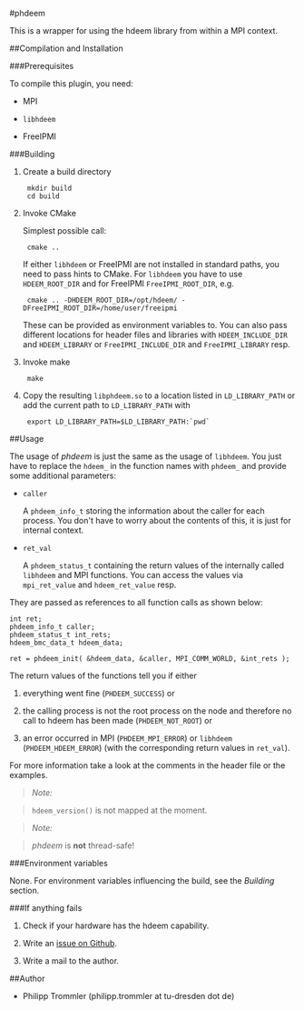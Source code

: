 #phdeem

This is a wrapper for using the hdeem library from within a MPI context.

##Compilation and Installation

###Prerequisites

To compile this plugin, you need:

* MPI

* `libhdeem`

* FreeIPMI

###Building

1. Create a build directory

        mkdir build
        cd build

2. Invoke CMake

    Simplest possible call:

        cmake ..

    If either `libhdeem` or FreeIPMI are not installed in standard paths, you need to pass hints to
    CMake. For `libhdeem` you have to use `HDEEM_ROOT_DIR` and for FreeIPMI `FreeIPMI_ROOT_DIR`, e.g.

        cmake .. -DHDEEM_ROOT_DIR=/opt/hdeem/ -DFreeIPMI_ROOT_DIR=/home/user/freeipmi

    These can be provided as environment variables to. You can also pass different locations for
    header files and libraries with `HDEEM_INCLUDE_DIR` and `HDEEM_LIBRARY` or `FreeIPMI_INCLUDE_DIR`
    and `FreeIPMI_LIBRARY` resp.

3. Invoke make

        make

4. Copy the resulting `libphdeem.so` to a location listed in `LD_LIBRARY_PATH` or add the
    current path to `LD_LIBRARY_PATH` with

        export LD_LIBRARY_PATH=$LD_LIBRARY_PATH:`pwd`

##Usage

The usage of *phdeem* is just the same as the usage of `libhdeem`. You just have to replace the
`hdeem_` in the function names with `phdeem_` and provide some additional parameters:

* `caller`

    A `phdeem_info_t` storing the information about the caller for each process. You don't have to
    worry about the contents of this, it is just for internal context.

* `ret_val`

    A `phdeem_status_t` containing the return values of the internally called `libhdeem` and
    MPI functions. You can access the values via `mpi_ret_value` and `hdeem_ret_value` resp.

They are passed as references to all function calls as shown below:

    int ret;
    phdeem_info_t caller;
    phdeem_status_t int_rets;
    hdeem_bmc_data_t hdeem_data;

    ret = phdeem_init( &hdeem_data, &caller, MPI_COMM_WORLD, &int_rets );

The return values of the functions tell you if either

1. everything went fine (`PHDEEM_SUCCESS`) or

2. the calling process is not the root process on the node and therefore no call to hdeem has been
    made (`PHDEEM_NOT_ROOT`) or

3. an error occurred in MPI (`PHDEEM_MPI_ERROR`) or `libhdeem` (`PHDEEM_HDEEM_ERROR`) (with the
    corresponding return values in `ret_val`).

For more information take a look at the comments in the header file or the examples.

> *Note:*

> `hdeem_version()` is not mapped at the moment.


> *Note:*

> *phdeem* is **not** thread-safe!

###Environment variables

None. For environment variables influencing the build, see the *Building* section.

###If anything fails

1. Check if your hardware has the hdeem capability.

2. Write an [issue on Github](https://github.com/tud-zih-energy/phdeem/issues).

3. Write a mail to the author.

##Author

* Philipp Trommler (philipp.trommler at tu-dresden dot de)

